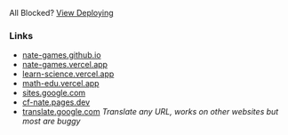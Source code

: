 All Blocked? [View Deploying](https://github.com/nate-games/nate-games.github.io/wiki/Deploying)
### Links
- [nate-games.github.io](https://nate-games.github.io/)
- [nate-games.vercel.app](https://nate-games.vercel.app)
- [learn-science.vercel.app](https://learn-science.vercel.app/)
- [math-edu.vercel.app](https://math-edu.vercel.app/)
- [sites.google.com](https://sites.google.com/view/nates-unblocked)
- [cf-nate.pages.dev](https://cf-nate.pages.dev/)
- [translate.google.com](https://translate.google.com/?sl=auto&tl=en&op=websites) _Translate any URL, works on other websites but most are buggy_